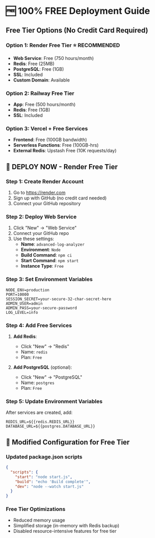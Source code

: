 # 🆓 100% FREE Deployment Guide

## Free Tier Options (No Credit Card Required)

### Option 1: Render Free Tier ⭐ RECOMMENDED
- **Web Service**: Free (750 hours/month)
- **Redis**: Free (25MB)
- **PostgreSQL**: Free (1GB)
- **SSL**: Included
- **Custom Domain**: Available

### Option 2: Railway Free Tier
- **App**: Free (500 hours/month)
- **Redis**: Free (1GB)
- **SSL**: Included

### Option 3: Vercel + Free Services
- **Frontend**: Free (100GB bandwidth)
- **Serverless Functions**: Free (100GB-hrs)
- **External Redis**: Upstash Free (10K requests/day)

## 🚀 DEPLOY NOW - Render Free Tier

### Step 1: Create Render Account
1. Go to https://render.com
2. Sign up with GitHub (no credit card needed)
3. Connect your GitHub repository

### Step 2: Deploy Web Service
1. Click "New" → "Web Service"
2. Connect your GitHub repo
3. Use these settings:
   - **Name**: `advanced-log-analyzer`
   - **Environment**: `Node`
   - **Build Command**: `npm ci`
   - **Start Command**: `npm start`
   - **Instance Type**: `Free`

### Step 3: Set Environment Variables
```
NODE_ENV=production
PORT=10000
SESSION_SECRET=your-secure-32-char-secret-here
ADMIN_USER=admin
ADMIN_PASS=your-secure-password
LOG_LEVEL=info
```

### Step 4: Add Free Services
1. **Add Redis**:
   - Click "New" → "Redis"
   - Name: `redis`
   - Plan: `Free`

2. **Add PostgreSQL** (optional):
   - Click "New" → "PostgreSQL"
   - Name: `postgres`
   - Plan: `Free`

### Step 5: Update Environment Variables
After services are created, add:
```
REDIS_URL=${{redis.REDIS_URL}}
DATABASE_URL=${{postgres.DATABASE_URL}}
```

## 🔧 Modified Configuration for Free Tier

### Updated package.json scripts
```json
{
  "scripts": {
    "start": "node start.js",
    "build": "echo 'Build complete'",
    "dev": "node --watch start.js"
  }
}
```

### Free Tier Optimizations
- Reduced memory usage
- Simplified storage (in-memory with Redis backup)
- Disabled resource-intensive features for free tier
